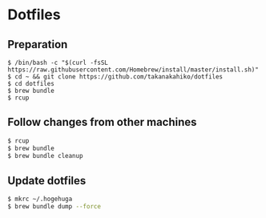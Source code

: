 # Dotfiles

## Preparation

```
$ /bin/bash -c "$(curl -fsSL https://raw.githubusercontent.com/Homebrew/install/master/install.sh)"
$ cd ~ && git clone https://github.com/takanakahiko/dotfiles
$ cd dotfiles
$ brew bundle
$ rcup
```

## Follow changes from other machines

```bash
$ rcup
$ brew bundle
$ brew bundle cleanup
```

## Update dotfiles

```bash
$ mkrc ~/.hogehuga
$ brew bundle dump --force
```
